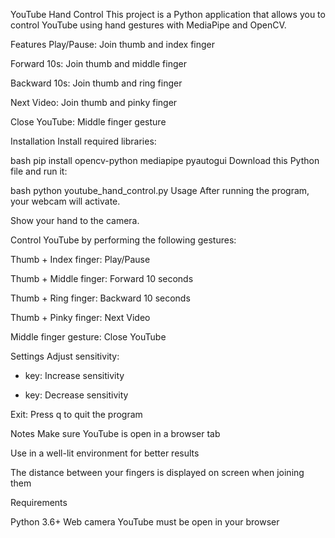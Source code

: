 YouTube Hand Control
This project is a Python application that allows you to control YouTube using hand gestures with MediaPipe and OpenCV.

Features
Play/Pause: Join thumb and index finger

Forward 10s: Join thumb and middle finger

Backward 10s: Join thumb and ring finger

Next Video: Join thumb and pinky finger

Close YouTube: Middle finger gesture

Installation
Install required libraries:

bash
pip install opencv-python mediapipe pyautogui
Download this Python file and run it:

bash
python youtube_hand_control.py
Usage
After running the program, your webcam will activate.

Show your hand to the camera.

Control YouTube by performing the following gestures:

Thumb + Index finger: Play/Pause

Thumb + Middle finger: Forward 10 seconds

Thumb + Ring finger: Backward 10 seconds

Thumb + Pinky finger: Next Video

Middle finger gesture: Close YouTube

Settings
Adjust sensitivity:

+ key: Increase sensitivity

- key: Decrease sensitivity

Exit: Press q to quit the program

Notes
Make sure YouTube is open in a browser tab

Use in a well-lit environment for better results

The distance between your fingers is displayed on screen when joining them

Requirements

Python 3.6+
Web camera
YouTube must be open in your browser
